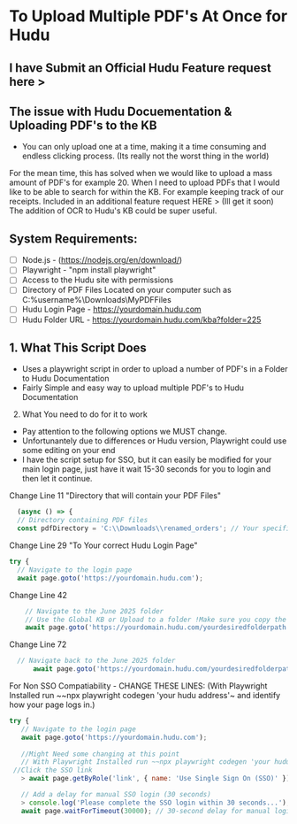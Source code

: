# To Upload **Multiple PDF's** At Once for Hudu
I have Submit an Official Hudu Feature request here > 
---
## The issue with Hudu Docuementation & Uploading PDF's to the KB
- You can only upload one at a time, making it a time consuming and endless clicking process. (Its really not the worst thing in the world)

For the mean time, this has solved when we would like to upload a mass amount of PDF's for example 20. When I need to upload PDFs that I would like to be able to search for within the KB. For example keeping track of our receipts.
Included in an additional feature request HERE > (Ill get it soon) The addition of OCR to Hudu's KB could be super useful.

## System Requirements: 
- [ ] Node.js -  (https://nodejs.org/en/download/)
- [ ] Playwright - "npm install playwright"
- [ ] Access to the Hudu site with permissions
- [ ] Directory of PDF Files Located on your computer such as C:\%username%\Downloads\MyPDFFiles
- [ ] Hudu Login Page - https://yourdomain.hudu.com
- [ ] Hudu Folder URL - https://yourdomain.hudu.com/kba?folder=225

## 1. What This Script Does
- Uses a playwright script in order to upload a number of PDF's in a Folder to Hudu Documentation
- Fairly Simple and easy way to upload multiple PDF's to Hudu Documentation

2. What You need to do for it to work
- Pay attention to the following options we MUST change.
- Unfortunantely due to differences or Hudu version, Playwright could use some editing on your end
- I have the script setup for SSO, but it can easily be modified for your main login page, just have it wait 15-30 seconds for you to login and then let it continue.

Change Line 11 "Directory that will contain your PDF Files"
```javascript 
  (async () => {
  // Directory containing PDF files
  const pdfDirectory = 'C:\\Downloads\\renamed_orders'; // Your specified directory
```
Change Line 29 "To Your correct Hudu Login Page"
  ```javascript
  try {
    // Navigate to the login page
    await page.goto('https://yourdomain.hudu.com');
```
Change Line 42
```javascript
    // Navigate to the June 2025 folder
    // Use the Global KB or Upload to a folder !Make sure you copy the FULL PATH!
    await page.goto('https://yourdomain.hudu.com/yourdesiredfolderpath');
```
Change Line 72
```javascript
  // Navigate back to the June 2025 folder
      await page.goto('https://yourdomain.hudu.com/yourdesiredfolderpath');
```
For Non SSO Compatiability - CHANGE THESE LINES: (With Playwright Installed run ~~npx playwright codegen 'your hudu address'~ and identify how your page logs in.) 
 ```javascript
 try {
    // Navigate to the login page
    await page.goto('https://yourdomain.hudu.com');
  
	//Might Need some changing at this point 
	// With Playwright Installed run ~~npx playwright codegen 'your hudu address'~ and identify how your page logs in. 
  //Click the SSO link
    > await page.getByRole('link', { name: 'Use Single Sign On (SSO)' }).click();

    // Add a delay for manual SSO login (30 seconds)
    > console.log('Please complete the SSO login within 30 seconds...'); //just change the text or timeout if you want shorter.
    await page.waitForTimeout(30000); // 30-second delay for manual login
```

    
